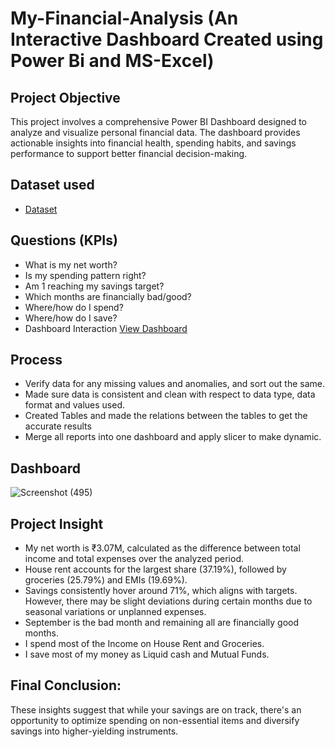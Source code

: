 # My-Financial-Analysis (An Interactive Dashboard Created using Power Bi and MS-Excel)
## Project Objective
This project involves a comprehensive Power BI Dashboard designed to analyze and visualize personal financial data. The dashboard provides actionable insights into financial health, spending habits, and savings performance to support better financial decision-making.
## Dataset used
- <a href="https://github.com/Balakrishna-Jurollu/My-Financial-Analysis/blob/main/Finance%20Database.xlsx">Dataset</a>
## Questions (KPIs)
- What is my net worth?
- Is my spending pattern right?
- Am 1 reaching my savings target?
- Which months are financially bad/good?
- Where/how do I spend?
- Where/how do I save?
- Dashboard Interaction <a href="https://github.com/Balakrishna-Jurollu/My-Financial-Analysis/blob/main/My-Finance-Analysis-Dashboard.png">View Dashboard</a>
## Process
- Verify data for any missing values and anomalies, and sort out the same.
- Made sure data is consistent and clean with respect to data type, data format and values used.
- Created Tables and made the relations between the tables to get the accurate results
- Merge all reports into one dashboard and apply slicer to make dynamic.
## Dashboard

![Screenshot (495)](https://github.com/user-attachments/assets/1cc9a73c-7974-4785-8b53-57df5090027d)

## Project Insight
- My net worth is ₹3.07M, calculated as the difference between total income and total expenses over the analyzed period.
- House rent accounts for the largest share (37.19%), followed by groceries (25.79%) and EMIs (19.69%).
- Savings consistently hover around 71%, which aligns with targets. However, there may be slight deviations during certain months due to seasonal variations or unplanned expenses.
- September is the bad month and remaining all are financially good months.
- I spend most of the Income on House Rent and Groceries.
- I save most of my money as Liquid cash and Mutual Funds.

## Final Conclusion:
These insights suggest that while your savings are on track, there's an opportunity to optimize spending on non-essential items and diversify savings into higher-yielding instruments.



